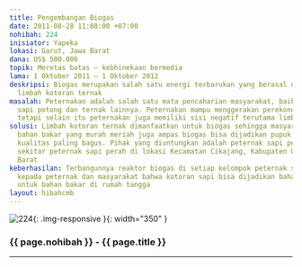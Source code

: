 ```yaml
---
title: Pengembangan Biogas
date: 2011-08-28 11:08:00 +07:00
nohibah: 224
inisiator: Yapeka
lokasi: Garut, Jawa Barat
dana: US$ 500.000
topik: Meretas batas – kebhinekaan bermedia
lama: 1 Oktober 2011 – 1 Oktober 2012
deskripsi: Biogas merupakan salah satu energi terbarukan yang berasal dari pemanfaatan
  limbah kotoran ternak
masalah: Peternakan adalah salah satu mata pencaharian masyarakat, baik sapi perah
  sapi potong dan ternak lainnya. Peternakan mampu menggerakan perekonomian masyarakat,
  tetapi selain itu peternakan juga memiliki sisi negatif terutama limbah yg dihasilkan
solusi: Limbah kotoran ternak dimanfaatkan untuk biogas sehingga masyarakat mendapatkan
  bahan bakar yang murah meriah juga ampas biogas bisa dijadikan pupuk organik dengan
  kualitas paling bagus. Pihak yang diuntungkan adalah peternak sapi perah dan masyarakat
  sekitar peternak sapi perah di lokasi Kecamatan Cikajang, Kabupaten Garut, Jawa
  Barat
keberhasilan: Terbangunnya reaktor biogas di setiap kelompok peternak sebagai contoh
  kepada peternak dan masyarakat bahwa kotoran sapi bisa dijadikan bahan baku biogas
  untuk bahan bakar di rumah tangga
layout: hibahcmb
---
```


![224](/static/img/hibahcmb/224.png){: .img-responsive }{: width="350" }

### {{ page.nohibah }} - {{ page.title }}

---

